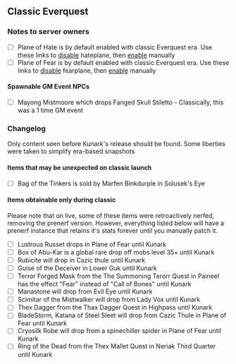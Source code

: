 ## Classic Everquest

### Notes to server owners
* [ ] Plane of Hate is by default enabled with classic Everquest era. Use these links to [disable](https://github.com/xackery/peq-expansions/blob/master/0-hateplane-disable.sql) hateplane, then [enable](https://github.com/xackery/peq-expansions/blob/master/0-hateplane-disable.sql) manually
* [ ] Plane of Fear is by default enabled with classic Everquest era. Use these links to [disable](https://github.com/xackery/peq-expansions/blob/master/0-fearplane-disable.sql) fearplane, then [enable](https://github.com/xackery/peq-expansions/blob/master/0-fearplane-disable.sql) manually
#### Spawnable GM Event NPCs
* [ ] Mayong Mistmoore which drops Fanged Skull Stiletto - Classically, this was a 1 time GM event


### Changelog
Only content seen before Kunark's release should be found. Some liberties were taken to simplify era-based snapshots
#### Items that may be unexpected on classic launch
* [ ] Bag of the Tinkers is sold by Marfen Binkdurple in Solusek's Eye
#### Items obtainable only during classic
Please note that on live, some of these items were retroactively nerfed, removing the prenerf version. However, everything listed below will have a prenerf instance that retains it's stats forever until you manually patch it.
* [ ] Lustrous Russet drops in Plane of Fear until Kunark
* [ ] Box of Abu-Kar is a global rare drop off mobs level 35+ until Kunark
* [ ] Rubicite will drop in Cazic thule until Kunark
* [ ] Guise of the Deceiver in Lower Guk until Kunark 
* [ ] Terror Forged Mask from the The Summoning Terorr Quest in Paineel has the effect "Fear" instead of "Call of Bones" until Kunark
* [ ] Manastone will drop from Evil Eye until Kunark
* [ ] Scimitar of the Mistwalker will drop from Lady Vox until Kunark
* [ ] Thex Dagger from the Thax Dagger Quest in Highpass until Kunark
* [ ] BladeStorm, Katana of Steel Sleet will drop from Cazic Thule in Plane of Fear until Kunark
* [ ] Cryosilk Robe will drop from a spinechiller spider in Plane of Fear until Kunark
* [ ] Ring of the Dead from the Thex Mallet Quest in Neriak Third Quarter until Kunark
